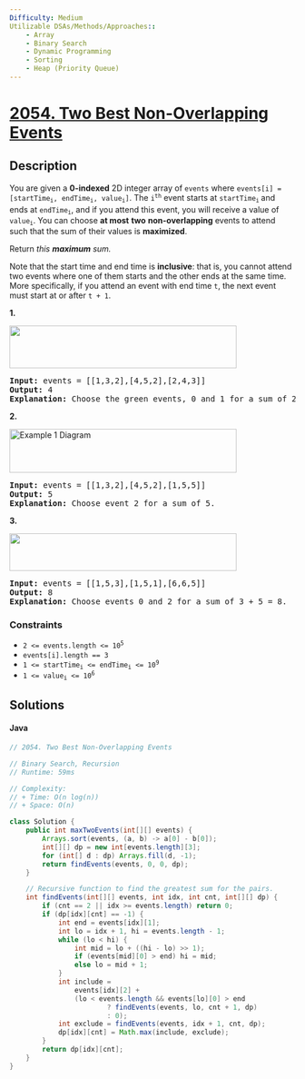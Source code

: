 ```yaml
---
Difficulty: Medium
Utilizable DSAs/Methods/Approaches::
    - Array
    - Binary Search
    - Dynamic Programming
    - Sorting
    - Heap (Priority Queue)
---
```



<!-- problem:start -->
# [2054. Two Best Non-Overlapping Events](https://leetcode.com/problems/two-best-non-overlapping-events)
## Description
<!-- description:start -->
<p>You are given a <strong>0-indexed</strong> 2D integer array of <code>events</code> where <code>events[i] = [startTime<sub>i</sub>, endTime<sub>i</sub>, value<sub>i</sub>]</code>. The <code>i<sup>th</sup></code> event starts at <code>startTime<sub>i</sub></code><sub> </sub>and ends at <code>endTime<sub>i</sub></code>, and if you attend this event, you will receive a value of <code>value<sub>i</sub></code>. You can choose <strong>at most</strong> <strong>two</strong> <strong>non-overlapping</strong> events to attend such that the sum of their values is <strong>maximized</strong>.</p>
<p>Return <em>this <strong>maximum</strong> sum.</em></p>
<p>Note that the start time and end time is <strong>inclusive</strong>: that is, you cannot attend two events where one of them starts and the other ends at the same time. More specifically, if you attend an event with end time <code>t</code>, the next event must start at or after <code>t + 1</code>.</p>

<p><strong class="example">1.</strong></p>
<img alt="" src="https://fastly.jsdelivr.net/gh/doocs/leetcode@main/solution/2000-2099/2054.Two%20Best%20Non-Overlapping%20Events/images/picture5.png" style="width: 400px; height: 75px;" />
<pre>
<strong>Input:</strong> events = [[1,3,2],[4,5,2],[2,4,3]]
<strong>Output:</strong> 4
<strong>Explanation: </strong>Choose the green events, 0 and 1 for a sum of 2 + 2 = 4.
</pre>

<p><strong class="example">2.</strong></p>
<img alt="Example 1 Diagram" src="https://fastly.jsdelivr.net/gh/doocs/leetcode@main/solution/2000-2099/2054.Two%20Best%20Non-Overlapping%20Events/images/picture1.png" style="width: 400px; height: 77px;" />
<pre>
<strong>Input:</strong> events = [[1,3,2],[4,5,2],[1,5,5]]
<strong>Output:</strong> 5
<strong>Explanation: </strong>Choose event 2 for a sum of 5.
</pre>

<p><strong class="example">3.</strong></p>
<img alt="" src="https://fastly.jsdelivr.net/gh/doocs/leetcode@main/solution/2000-2099/2054.Two%20Best%20Non-Overlapping%20Events/images/picture3.png" style="width: 400px; height: 66px;" />
<pre>
<strong>Input:</strong> events = [[1,5,3],[1,5,1],[6,6,5]]
<strong>Output:</strong> 8
<strong>Explanation: </strong>Choose events 0 and 2 for a sum of 3 + 5 = 8.</pre>

### Constraints
<ul>
	<li><code>2 &lt;= events.length &lt;= 10<sup>5</sup></code></li>
	<li><code>events[i].length == 3</code></li>
	<li><code>1 &lt;= startTime<sub>i</sub> &lt;= endTime<sub>i</sub> &lt;= 10<sup>9</sup></code></li>
	<li><code>1 &lt;= value<sub>i</sub> &lt;= 10<sup>6</sup></code></li>
</ul>
<!-- description:end -->


## Solutions
<!-- solution:start -->
<!-- tabs:start -->
#### Java
```java
// 2054. Two Best Non-Overlapping Events

// Binary Search, Recursion
// Runtime: 59ms

// Complexity:
// + Time: O(n log(n))
// + Space: O(n)

class Solution {
    public int maxTwoEvents(int[][] events) {
        Arrays.sort(events, (a, b) -> a[0] - b[0]);
        int[][] dp = new int[events.length][3];
        for (int[] d : dp) Arrays.fill(d, -1);
        return findEvents(events, 0, 0, dp);
    }

    // Recursive function to find the greatest sum for the pairs.
    int findEvents(int[][] events, int idx, int cnt, int[][] dp) {
        if (cnt == 2 || idx >= events.length) return 0;
        if (dp[idx][cnt] == -1) {
            int end = events[idx][1];
            int lo = idx + 1, hi = events.length - 1;
            while (lo < hi) {
                int mid = lo + ((hi - lo) >> 1);
                if (events[mid][0] > end) hi = mid;
                else lo = mid + 1;
            }
            int include =
                events[idx][2] +
                (lo < events.length && events[lo][0] > end
                        ? findEvents(events, lo, cnt + 1, dp)
                        : 0);
            int exclude = findEvents(events, idx + 1, cnt, dp);
            dp[idx][cnt] = Math.max(include, exclude);
        }
        return dp[idx][cnt];
    }
}
```
<!-- tabs:end -->
<!-- solution:end -->
<!-- problem:end -->
